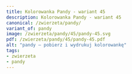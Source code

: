 ```yaml
---
title: Kolorowanka Pandy - wariant 45
description: Kolorowanka Pandy - wariant 45
canonical: /zwierzeta/pandy/
variant_of: pandy
image: /zwierzeta/pandy/45/pandy-45.svg
pdf: /zwierzeta/pandy/45/pandy-45.pdf
alt: "pandy – pobierz i wydrukuj kolorowankę"
tags:
- zwierzeta
- pandy
---
```

